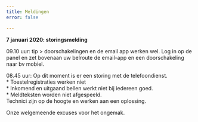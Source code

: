 ```yaml
---
title: Meldingen
error: false

---
```

**7 januari 2020: storingsmelding**

09\.10 uur: tip > doorschakelingen en de email app werken wel. Log in op de panel en zet bovenaan uw belroute de email-app en een doorschakeling naar bv mobiel. 

08\.45 uur: Op dit moment is er een storing met de telefoondienst.   
\* Toestelregistraties werken niet  
\* Inkomend en uitgaand bellen werkt niet bij iedereen goed.  
\* Meldteksten worden niet afgespeeld.  
Technici zijn op de hoogte en werken aan een oplossing.

Onze welgemeende excuses voor het ongemak. 